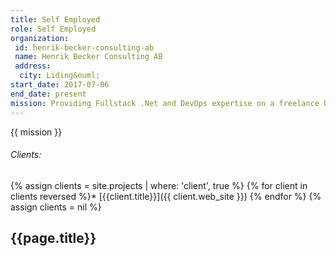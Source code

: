 ```yaml
---
title: Self Employed
role: Self Employed
organization:
 id: henrik-becker-consulting-ab
 name: Henrik Becker Consulting AB
 address:
  city: Liding&ouml;
start_date: 2017-07-06
end_date: present
mission: Providing Fullstack .Net and DevOps expertise on a freelance basis in the Stockholm urban area.
---
```

{{ mission }}

###### Clients:
{% assign clients = site.projects | where: 'client', true %}
{% for client in clients reversed %}* [{{client.title}}]({{ client.web_site }}) 
{% endfor %}
{% assign clients = nil %}
<!--more-->

## {{page.title}}